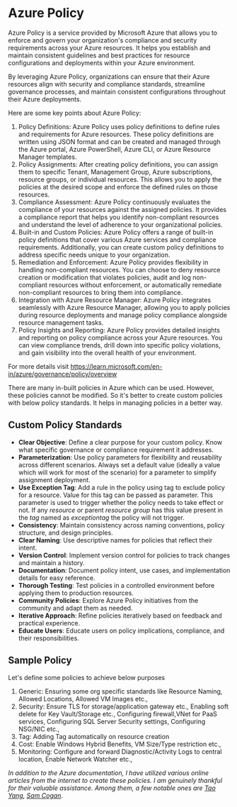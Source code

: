 # Azure Policy
Azure Policy is a service provided by Microsoft Azure that allows you to enforce and govern your organization's compliance and security requirements across your Azure resources. It helps you establish and maintain consistent guidelines and best practices for resource configurations and deployments within your Azure environment. 

By leveraging Azure Policy, organizations can ensure that their Azure resources align with security and compliance standards, streamline governance processes, and maintain consistent configurations throughout their Azure deployments.

Here are some key points about Azure Policy:
1. Policy Definitions: Azure Policy uses policy definitions to define rules and requirements for Azure resources. These policy definitions are written using JSON format and can be created and managed through the Azure portal, Azure PowerShell, Azure CLI, or Azure Resource Manager templates.
2. Policy Assignments: After creating policy definitions, you can assign them to specific Tenant, Management Group, Azure subscriptions, resource groups, or individual resources. This allows you to apply the policies at the desired scope and enforce the defined rules on those resources.
3. Compliance Assessment: Azure Policy continuously evaluates the compliance of your resources against the assigned policies. It provides a compliance report that helps you identify non-compliant resources and understand the level of adherence to your organizational policies.
4. Built-in and Custom Policies: Azure Policy offers a range of built-in policy definitions that cover various Azure services and compliance requirements. Additionally, you can create custom policy definitions to address specific needs unique to your organization.
5. Remediation and Enforcement: Azure Policy provides flexibility in handling non-compliant resources. You can choose to deny resource creation or modification that violates policies, audit and log non-compliant resources without enforcement, or automatically remediate non-compliant resources to bring them into compliance.
6. Integration with Azure Resource Manager: Azure Policy integrates seamlessly with Azure Resource Manager, allowing you to apply policies during resource deployments and manage policy compliance alongside resource management tasks.
7. Policy Insights and Reporting: Azure Policy provides detailed insights and reporting on policy compliance across your Azure resources. You can view compliance trends, drill down into specific policy violations, and gain visibility into the overall health of your environment.

For more details visit https://learn.microsoft.com/en-in/azure/governance/policy/overview

There are many in-built policies in Azure which can be used. However, these policies cannot be modified. So it's better to create custom policies with below policy standards. It helps in managing policies in a better way.

## Custom Policy Standards 
- **Clear Objective**: Define a clear purpose for your custom policy. Know what specific governance or compliance requirement it addresses. 
- **Parameterization**: Use policy parameters for flexibility and reusability across different scenarios. Always set a default value (ideally a value which will work for most of the scenario) for a parameter to simplify assignment deployment. 
- **Use Exception Tag**: Add a rule in the policy using tag to exclude policy for a resource. Value for this tag can be passed as parameter. This parameter is used to trigger whether the policy needs to take effect or not. If any *resource* or parent *resource group* has this value present in the *tag* named as *exceptiontag* the policy will not trigger. 
- **Consistency**: Maintain consistency across naming conventions, policy structure, and design principles.
- **Clear Naming**: Use descriptive names for policies that reflect their intent.
- **Version Control**: Implement version control for policies to track changes and maintain a history.
- **Documentation**: Document policy intent, use cases, and implementation details for easy reference.
- **Thorough Testing**: Test policies in a controlled environment before applying them to production resources.
- **Community Policies**: Explore Azure Policy initiatives from the community and adapt them as needed.
- **Iterative Approach**: Refine policies iteratively based on feedback and practical experience.
- **Educate Users**: Educate users on policy implications, compliance, and their responsibilities.

## Sample Policy
Let's define some policies to achieve below purposes

1. Generic: Ensuring some org specific standards like Resource Naming, Allowed Locations, Allowed VM Images etc.,
2. Security: Ensure TLS for storage/application gateway etc., Enabling soft delete for Key Vault/Storage etc., Configuring firewall,VNet for PaaS services, Configuring SQL Server Security settings, Configuring NSG/NIC etc.,
3. Tag: Adding Tag automatically on resource creation
4. Cost: Enable Windows Hybrid Benefits, VM Size/Type restriction etc.,
5. Monitoring: Configure and forward Diagnostic/Activity Logs to central location, Enable Network Watcher etc.,


*In addition to the Azure documentation, I have utilized various online articles from the internet to create these policies. I am genuinely thankful for their valuable assistance. Among them, a few notable ones are [Tao Yang](https://blog.tyang.org/), [Sam Cogan](https://samcogan.com/)*.
